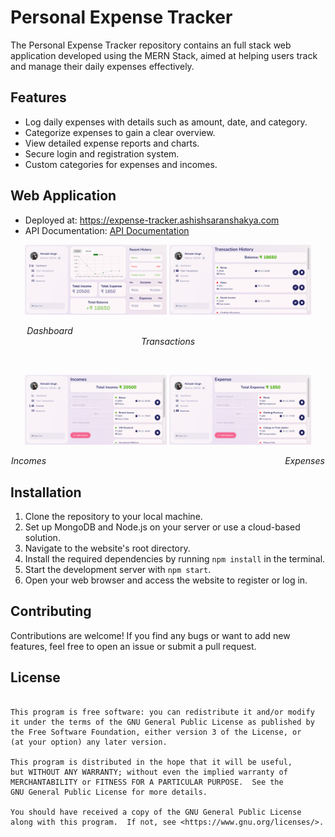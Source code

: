 # Personal Expense Tracker

The Personal Expense Tracker repository contains an full stack web application developed using the MERN Stack, aimed at helping users track and manage their daily expenses effectively.

## Features

- Log daily expenses with details such as amount, date, and category.
- Categorize expenses to gain a clear overview.
- View detailed expense reports and charts.
- Secure login and registration system.
- Custom categories for expenses and incomes.

## Web Application

- Deployed at: https://expense-tracker.ashishsaranshakya.com
- API Documentation: <a href="/API-Doc.md">API Documentation</a>

<p align="center">
  <img alt="Light" src="/docs/webDashboard.png" width="45%">
  <img alt="Dark" src="/docs/webTransactions.png" width="45%">
</p>
<p align="center">
  <em>Dashboard</em> &nbsp; &nbsp; &nbsp; &nbsp; &nbsp; &nbsp; &nbsp; &nbsp; &nbsp; &nbsp; &nbsp; &nbsp; &nbsp; &nbsp; &nbsp; &nbsp; &nbsp; &nbsp; &nbsp; &nbsp; &nbsp; &nbsp; &nbsp; &nbsp; &nbsp; &nbsp; &nbsp; &nbsp; &nbsp; &nbsp; &nbsp; &nbsp; &nbsp; &nbsp; &nbsp; &nbsp; &nbsp; &nbsp; &nbsp; &nbsp; &nbsp; &nbsp; &nbsp; &nbsp; &nbsp; &nbsp; &nbsp; &nbsp; <em>Transactions</em>
</p>
<br/>
<p align="center">
  <img alt="Dark" src="/docs/webIncomes.png" width="45%">
  <img alt="Light" src="/docs/webExpenses.png" width="45%">
</p>
<p align="center">
  <em>Incomes</em> &nbsp; &nbsp; &nbsp; &nbsp; &nbsp; &nbsp; &nbsp; &nbsp; &nbsp; &nbsp; &nbsp; &nbsp; &nbsp; &nbsp; &nbsp; &nbsp; &nbsp; &nbsp; &nbsp; &nbsp; &nbsp; &nbsp; &nbsp; &nbsp; &nbsp; &nbsp; &nbsp; &nbsp; &nbsp; &nbsp; &nbsp; &nbsp; &nbsp; &nbsp; &nbsp; &nbsp; &nbsp; &nbsp; &nbsp; &nbsp; &nbsp; &nbsp; &nbsp; &nbsp; &nbsp; &nbsp; &nbsp; &nbsp; <em>Expenses</em>
</p>

## Installation

1. Clone the repository to your local machine.
2. Set up MongoDB and Node.js on your server or use a cloud-based solution.
3. Navigate to the website's root directory.
4. Install the required dependencies by running `npm install` in the terminal.
5. Start the development server with `npm start`.
6. Open your web browser and access the website to register or log in.

## Contributing

Contributions are welcome! If you find any bugs or want to add new features, feel free to open an issue or submit a pull request.

## License

```

This program is free software: you can redistribute it and/or modify
it under the terms of the GNU General Public License as published by
the Free Software Foundation, either version 3 of the License, or
(at your option) any later version.

This program is distributed in the hope that it will be useful,
but WITHOUT ANY WARRANTY; without even the implied warranty of
MERCHANTABILITY or FITNESS FOR A PARTICULAR PURPOSE.  See the
GNU General Public License for more details.

You should have received a copy of the GNU General Public License
along with this program.  If not, see <https://www.gnu.org/licenses/>.
```
